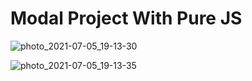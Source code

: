# Modal Project With Pure JS

![photo_2021-07-05_19-13-30](https://user-images.githubusercontent.com/81500583/124488493-2987e600-ddc5-11eb-887d-0978dbe21f96.jpg)

![photo_2021-07-05_19-13-35](https://user-images.githubusercontent.com/81500583/124488500-2ab91300-ddc5-11eb-8e38-591259f5596a.jpg)
